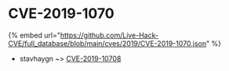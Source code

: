 # CVE-2019-1070
{% embed url="https://github.com/Live-Hack-CVE/full_database/blob/main/cves/2019/CVE-2019-1070.json" %}

* stavhaygn ~> [CVE-2019-10708](https://www.alice-snow.ru/2019/database/cve-2019-1070/cve-2019-10708-stavhaygn)